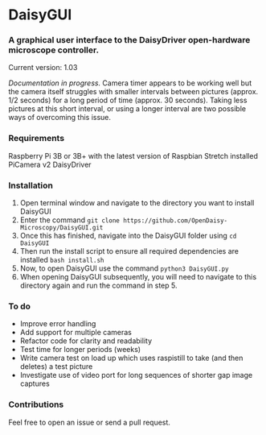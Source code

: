 # **DaisyGUI**
### A graphical user interface to the DaisyDriver open-hardware microscope controller.

Current version: 1.03

*Documentation in progress.* Camera timer appears to be working well but the camera itself struggles with smaller intervals between pictures (approx. 1/2 seconds) for a long period of time (approx. 30 seconds). Taking less pictures at this short interval, or using a longer interval are two possible ways of overcoming this issue.

### Requirements
Raspberry Pi 3B or 3B+ with the latest version of Raspbian Stretch installed
PiCamera v2
DaisyDriver

### Installation
1. Open terminal window and navigate to the directory you want to install DaisyGUI
2. Enter the command `git clone https://github.com/OpenDaisy-Microscopy/DaisyGUI.git`
3. Once this has finished, navigate into the DaisyGUI folder using `cd DaisyGUI`
4. Then run the install script to ensure all required dependencies are installed `bash install.sh`
5. Now, to open DaisyGUI use the command `python3 DaisyGUI.py`
6. When opening DaisyGUI subsequently, you will need to navigate to this directory again and run the command in step 5.

### To do
+ Improve error handling
+ Add support for multiple cameras
+ Refactor code for clarity and readability
+ Test time for longer periods (weeks)
+ Write camera test on load up which uses raspistill to take (and then deletes) a test picture
+ Investigate use of video port for long sequences of shorter gap image captures

### Contributions
Feel free to open an issue or send a pull request.
